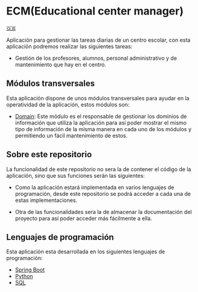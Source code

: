 # ECM(Educational center manager)

[:gb:](./README_en.md)

Aplicación para gestionar las tareas diarias de un centro escolar, con esta aplicación podremos realizar las siguientes tareas:

* Gestión de los profesores, alumnos, personal administrativo y de mantenimiento que hay en el centro.

## Módulos transversales
Esta aplicación dispone de unos módulos transversales para ayudar en la operatividad de la aplicación, estos módulos son:

* [Domain](ecm/transversal/domain/domain.md): Este módulo es el responsable de gestionar los dominios de información que utiliza la aplicación para así poder mostrar el mismo tipo de información de la misma manera en cada uno de los módulos y permitiendo un fácil mantenimiento de estos.

## Sobre este repositorio
La funcionalidad de este repositorio no sera la de contener el código de la aplicación, sino que sus funciones serán las siguientes:

* Como la aplicación estará implementada en varios lenguajes de programación, desde este repositorio se podrá acceder a cada una de estas implementaciones.

* Otra de las funcionalidades sera la de almacenar la documentación del proyecto para así poder acceder más fácilmente a ella.

## Lenguajes de programación
Esta aplicación esta desarrollada en los siguientes lenguajes de programación:
* [Spring Boot][url_sb_repo] 
* [Python][url_py_repo]
* [SQL][url_sql_repo]

[url_sb_repo]: https://github.com/xroigmartin/ecm_spring_boot
[url_py_repo]: https://github.com/xroigmartin/ecm_python
[url_sql_repo]: https://github.com/xroigmartin/ecm_sql
